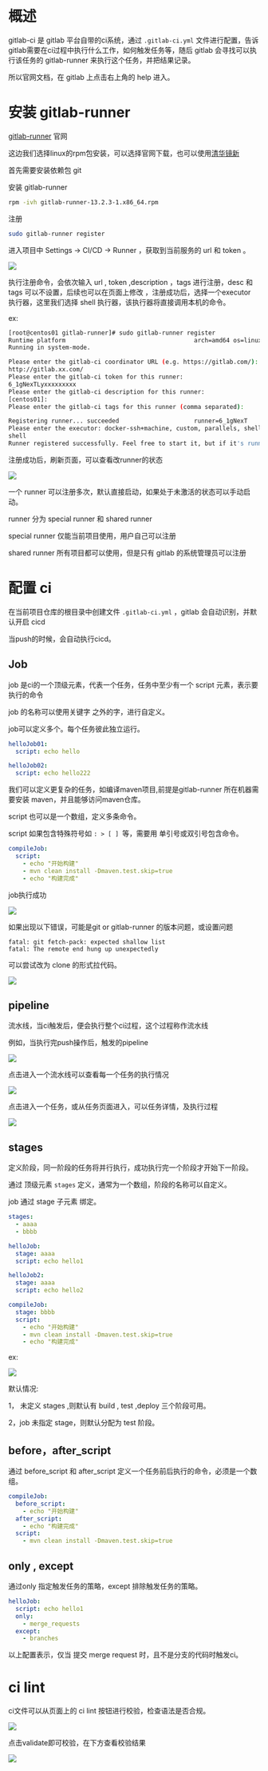 # 概述

gitlab-ci 是 gitlab 平台自带的ci系统，通过  `.gitlab-ci.yml` 文件进行配置，告诉gitlab需要在ci过程中执行什么工作，如何触发任务等，随后 gitlab 会寻找可以执行该任务的 gitlab-runner 来执行这个任务，并把结果记录。

所以官网文档，在 gitlab 上点击右上角的 help 进入。

# 安装 gitlab-runner

[gitlab-runner]( https://docs.gitlab.com/runner/) 官网

这边我们选择linux的rpm包安装，可以选择官网下载，也可以使用[清华镜新](https://mirrors.tuna.tsinghua.edu.cn/gitlab-runner/yum/el7-x86_64/) 

首先需要安装依赖包 git 

安装 gitlab-runner

```bash
rpm -ivh gitlab-runner-13.2.3-1.x86_64.rpm
```

注册 

```bash
sudo gitlab-runner register
```

进入项目中 Settings -> CI/CD -> Runner ，获取到当前服务的 url 和 token 。

![](img/g01.png)

执行注册命令，会依次输入 url , token ,description ，tags  进行注册，desc 和 tags 可以不设置，后续也可以在页面上修改 ，注册成功后，选择一个executor 执行器，这里我们选择 shell 执行器，该执行器将直接调用本机的命令。

ex:

```bash
[root@centos01 gitlab-runner]# sudo gitlab-runner register
Runtime platform                                    arch=amd64 os=linux pid=8239 revision=e639e0f3 version=13.2.3
Running in system-mode.

Please enter the gitlab-ci coordinator URL (e.g. https://gitlab.com/):
http://gitlab.xx.com/
Please enter the gitlab-ci token for this runner:
6_1gNexTLyxxxxxxxxx
Please enter the gitlab-ci description for this runner:
[centos01]:
Please enter the gitlab-ci tags for this runner (comma separated):

Registering runner... succeeded                     runner=6_1gNexT
Please enter the executor: docker-ssh+machine, custom, parallels, shell, ssh, docker+machine, docker, docker-ssh, virtualbox, kubernetes:
shell
Runner registered successfully. Feel free to start it, but if it's running already the config should be automatically reloaded!
```

注册成功后，刷新页面，可以查看改runner的状态

![](img/g02.png)

一个 runner 可以注册多次，默认直接启动，如果处于未激活的状态可以手动启动。

runner 分为 special runner 和 shared runner 

special runner 仅能当前项目使用，用户自己可以注册

shared runner 所有项目都可以使用，但是只有 gitlab 的系统管理员可以注册

# 配置 ci

在当前项目仓库的根目录中创建文件  `.gitlab-ci.yml` ，gitlab 会自动识别，并默认开启 cicd

当push的时候，会自动执行cicd。

## Job

job 是ci的一个顶级元素，代表一个任务，任务中至少有一个 script 元素，表示要执行的命令

job 的名称可以使用关键字 之外的字，进行自定义。

job可以定义多个。每个任务彼此独立运行。

```yaml
helloJob01:
  script: echo hello

helloJob02:
  script: echo hello222
```

我们可以定义更复杂的任务，如编译maven项目,前提是gitlab-runner 所在机器需要安装 maven，并且能够访问maven仓库。

script 也可以是一个数组，定义多条命令。

script 如果包含特殊符号如 `: > [ ] `等，需要用 单引号或双引号包含命令。

```yaml
compileJob:
  script:
    - echo "开始构建"
    - mvn clean install -Dmaven.test.skip=true
    - echo "构建完成"
```

job执行成功

![](img/g06.png)

如果出现以下错误，可能是git or gitlab-runner 的版本问题，或设置问题

```
fatal: git fetch-pack: expected shallow list
fatal: The remote end hung up unexpectedly
```

可以尝试改为 clone 的形式拉代码。

![](img/g07.png)

## pipeline 

流水线，当ci触发后，便会执行整个ci过程，这个过程称作流水线

例如，当执行完push操作后，触发的pipeline

![](img/g03.png)

点击进入一个流水线可以查看每一个任务的执行情况

![](img/g04.png)

点击进入一个任务，或从任务页面进入，可以任务详情，及执行过程

![](img/g05.png)

## stages

定义阶段，同一阶段的任务将并行执行，成功执行完一个阶段才开始下一阶段。

通过  顶级元素 `stages` 定义，通常为一个数组，阶段的名称可以自定义。

job 通过 stage 子元素 绑定。

```yaml
stages:
  - aaaa
  - bbbb

helloJob:
  stage: aaaa
  script: echo hello1

helloJob2:
  stage: aaaa
  script: echo hello2

compileJob:
  stage: bbbb
  script:
    - echo "开始构建"
    - mvn clean install -Dmaven.test.skip=true
    - echo "构建完成"
```

ex:

![](img/g10.png)

默认情况:

1， 未定义 stages ,则默认有 build , test ,deploy 三个阶段可用。

2，job 未指定 stage，则默认分配为 test 阶段。

## before，after_script

通过 before_script 和 after_script 定义一个任务前后执行的命令，必须是一个数组。

```yaml
compileJob:
  before_script:
    - echo "开始构建"
  after_script:
    - echo "构建完成"
  script:
    - mvn clean install -Dmaven.test.skip=true
```

## only , except 

通过only 指定触发任务的策略，except 排除触发任务的策略。

```yaml
helloJob:
  script: echo hello1
  only:
    - merge_requests
  except:
    - branches
```

以上配置表示，仅当 提交 merge request 时，且不是分支的代码时触发ci。



# ci lint

ci文件可以从页面上的 ci lint 按钮进行校验，检查语法是否合规。

![](img/g08.png)

点击validate即可校验，在下方查看校验结果

![](img/g09.png)

